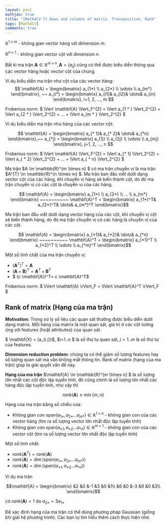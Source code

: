 ```yaml
---
layout: post
mathjax: true
title: "[Math4CV-7] Rows and columns of matrix. Transposition. Rank"
tags: [Math4CV]
comments: true
---
```


$\mathbb{R}^{1 \times m}$ - không gian vector hàng với dimension $m$.

$\mathbb{R}^{n \times 1}$ - không gian vector cột với dimension $n$.

Bất kì ma trận  $\mathbf{A} \in \mathbb{R}^{m \times n} , \mathbf{A} = (a_{ij})$ cũng có thể được biểu diễn thông qua các vector hàng hoặc vector cột của chúng.

Ví dụ biểu diễn ma trận như cột của các vector hàng:
$$ \mathbf{A} = 
\begin{bmatrix}
a_{1*} \\
a_{2*} \\
\vdots \\
a_{m*}
\end{bmatrix}, ~~ 
a_{i*} = 
\begin{bmatrix}
a_{i1}& a_{i2}& \dots& a_{in}
\end{bmatrix}, i=1, 2, ..., m  $$

Frobenius norm: $ \Vert \mathbf{A} \Vert_F^{2} = \Vert a_{1 * } \Vert_2^{2} + \Vert a_{2 * } \Vert_2^{2} + ... + \Vert a_{m * } \Vert_2^{2} $

Ví dụ biểu diễn ma trận như hàng của các vector cột:

$$ \mathbf{A} = 
\begin{bmatrix} 
a_{* 1}& a_{* 2}& \dots& a_{*n}
\end{bmatrix},~~ 
a_{*j} = 
\begin{bmatrix}
a_{1j} \\ 
a_{2j} \\
\vdots \\
a_{mj} 
\end{bmatrix}, j=1, 2, ..., n  $$

Frobenius norm: $ \Vert \mathbf{A} \Vert_F^{2} = \Vert a_{* 1} \Vert_2^{2} + \Vert a_{ * 2} \Vert_2^{2} + ... + \Vert a_{ * n} \Vert_2^{2} $


Ma trận  $A \in \mathbb{R}^{m \times n} $ có ma trận chuyển vị là ma trận  $A^{T} \in \mathbb{R}^{n \times m} $. Ma trận ban đầu viết dưới dạng vector cột của các hàng, khi chuyển vị hàng sẽ biến thành cột, do đó ma trận chuyển vị có các cột là chuyển vị của các hàng.

$$ \mathbf{A} = 
\begin{bmatrix}
a_{1*} \\
a_{2*} \\
... \\
a_{m*}
\end{bmatrix} ~~~~~~~~~~ 
\mathbf{A}^T = 
\begin{bmatrix}
a_{1*}^T& a_{2*}^T& \dots& a_{m*}^T 
\end{bmatrix}$$

Ma trận ban đầu viết dưới dạng vector hàng của các cột, khi chuyển vị cột sẽ biến thành hàng, do đó ma trận chuyển vị có các hàng là chuyển vị của các cột.

$$ \mathbf{A} = 
\begin{bmatrix} 
a_{*1}& a_{*2}& \dots& a_{*n}
\end{bmatrix} ~~~~~~~~~~  
\mathbf{A}^T = 
\begin{bmatrix}
a_{*1}^T \\
a_{*2}^T \\
\vdots \\
a_{*m}^T 
\end{bmatrix}$$

Một số tính chất của ma trận chuyển vị:
- $(\mathbf{A}^T)^T = \mathbf{A}$
- $(\mathbf{A} + \mathbf{B})^T = \mathbf{A}^T + \mathbf{B}^T$
- $ (c \mathbf{A})^T= c \mathbf{A}^T$

Frobenius norm: $ \lVert \mathbf{A} \rVert_F = \lVert \mathbf{A}^T \rVert_F $

## Rank of matrix (Hạng của ma trận)

**Motivation:** Trong xử lý số liệu các quan sát thường được biểu diễn dưới dạng matrix. Mỗi hàng của matrix là một quan sát, giá trị ở các cột tương ứng với features (hoặt attributes) của quan sát.

$ \mathbf{X} = (a_{i j})$, $i=1..n $ là số thự tự quan sát, $j=1..m$ là số thứ tự của features.

**Dimension reduction problem**: chúng ta có thể giảm số lượng features hay số lượng quan sát mà vẫn không mất thông tin. Rank of matrix (hạng của ma trận) giúp ta giải quyết vấn đề này.

**Hạng của ma trận** $\mathbf{A} \in \mathbb{R}^{m \times n} $ là số lượng lớn nhất các cột độc lập tuyến tính, đó cũng chính là số lượng lớn nhất các hàng độc lập tuyến tính, như vậy thì

$$rank(\mathbf{A}) \leq \min\left\{m, n \right\}$$

Hạng của ma trận bằng số chiều của:
* Không gian con $\text{span}(a_{1 * }, a_{2 * }...a_{m * }) \in \mathbb{R}^{1 \times n}$ - không gian con của các vector hàng (tìm ra số lượng vector lớn nhất độc lập tuyến tính)
* Không gian con $\text{span}(a_{ * 1}, a_{ * 2}...a_{ * n}) \in \mathbb{R}^{m \times 1}$ - không gian con của các vector cột (tìm ra số lượng vector lớn nhất độc lập tuyến tính)

Một số tính chất:
* $rank(\mathbf{A}^T) = rank(\mathbf{A})$
* $rank(\mathbf{A}) = \dim(span(a_{1 * }, a_{2 * }...a_{m * }))$
* $rank(\mathbf{A}) = \dim(span(a_{ * 1}, a_{ * 2}...a_{ * n}))$

Ví dụ ma trận

$$\mathbf{A} = \begin{bmatrix}
 &2  &0  &-1  &3  &0  &1\\
 &6  &0  &-3  &9  &0  &3\\
\end{bmatrix}$$

có $rank(\mathbf{A}) = 1$ do $a_{2 * } = 3a_{1 * }$

Để xác định hạng của ma trận có thể dùng phương pháp Gaussian (giống khi giải hệ phương trình). Các bạn tự tìm hiểu thêm cách thực hiện nhé. 


